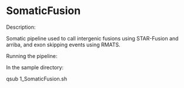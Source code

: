# SomaticFusion

Description:

Somatic pipeline used to call intergenic fusions using STAR-Fusion and arriba, and exon skipping events using RMATS.



Running the pipeline:

In the sample directory:

qsub 1_SomaticFusion.sh
